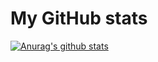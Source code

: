 #   My GitHub stats
[![Anurag's github stats](https://github-readme-stats.vercel.app/api?username=idcodeoverlow&count_private=true)](https://github.com/anuraghazra/github-readme-stats)

